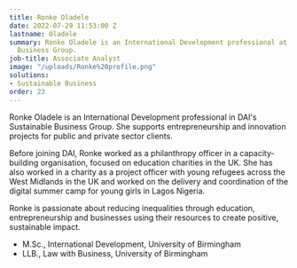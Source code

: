 ```yaml
---
title: Ronke Oladele
date: 2022-07-29 11:53:00 Z
lastname: Oladele
summary: Ronke Oladele is an International Development professional at DAI's Sustainable
  Business Group.
job-title: Associate Analyst
image: "/uploads/Ronke%20profile.png"
solutions:
- Sustainable Business
order: 23
---
```


Ronke Oladele is an International Development professional in DAI's Sustainable Business Group. She supports entrepreneurship and innovation projects for public and private sector clients.

Before joining DAI, Ronke worked as a philanthropy officer in a capacity-building organisation, focused on education charities in the UK. She has also worked in a charity as a project officer with young refugees across the West Midlands in the UK and worked on the delivery and coordination of the digital summer camp for young girls in Lagos Nigeria.

Ronke is passionate about reducing inequalities through education, entrepreneurship and businesses using their resources to create positive, sustainable impact.

* M.Sc., International Development, University of Birmingham
* LLB., Law with Business, University of Birmingham